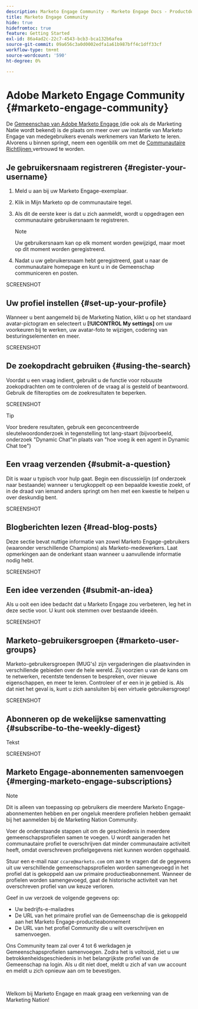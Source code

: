 ```yaml
---
description: Marketo Engage Community - Marketo Engage Docs - Productdocumentatie
title: Marketo Engage Community
hide: true
hidefromtoc: true
feature: Getting Started
exl-id: 86a4ad2c-22c7-4543-bcb3-bca132b6afea
source-git-commit: 09a656c3a0d0002edfa1a61b987bff4c1dff33cf
workflow-type: tm+mt
source-wordcount: '590'
ht-degree: 0%

---
```


# Adobe Marketo Engage Community {#marketo-engage-community}

De [ Gemeenschap van Adobe Marketo Engage ](https://nation.marketo.com/) (die ook als de Marketing Natie wordt bekend) is de plaats om meer over uw instantie van Marketo Engage van medegebruikers evenals werknemers van Marketo te leren. Alvorens u binnen springt, neem een ogenblik om met de [ Communautaire Richtlijnen ](https://nation.marketo.com/t5/community-guidelines/ct-p/community-guidelines) vertrouwd te worden.

## Je gebruikersnaam registreren {#register-your-username}

1. Meld u aan bij uw Marketo Engage-exemplaar.

1. Klik in Mijn Marketo op de communautaire tegel.

1. Als dit de eerste keer is dat u zich aanmeldt, wordt u opgedragen een communautaire gebruikersnaam te registreren.

   >[!NOTE]
   >
   >Uw gebruikersnaam kan op elk moment worden gewijzigd, maar moet op dit moment worden geregistreerd.

1. Nadat u uw gebruikersnaam hebt geregistreerd, gaat u naar de communautaire homepage en kunt u in de Gemeenschap communiceren en posten.

SCREENSHOT

## Uw profiel instellen {#set-up-your-profile}

Wanneer u bent aangemeld bij de Marketing Nation, klikt u op het standaard avatar-pictogram en selecteert u **[!UICONTROL My settings]** om uw voorkeuren bij te werken, uw avatar-foto te wijzigen, codering van besturingselementen en meer.

SCREENSHOT

## De zoekopdracht gebruiken {#using-the-search}

Voordat u een vraag indient, gebruikt u de functie voor robuuste zoekopdrachten om te controleren of de vraag al is gesteld of beantwoord. Gebruik de filteropties om de zoekresultaten te beperken.

SCREENSHOT

>[!TIP]
>
>Voor bredere resultaten, gebruik een geconcentreerde sleutelwoordonderzoek in tegenstelling tot lang-staart (bijvoorbeeld, onderzoek &quot;Dynamic Chat&quot;in plaats van &quot;hoe voeg ik een agent in Dynamic Chat toe&quot;)

## Een vraag verzenden {#submit-a-question}

Dit is waar u typisch voor hulp gaat. Begin een discussielijn (of onderzoek naar bestaande) wanneer u terugkoppelt op een bepaalde kwestie zoekt, of in de draad van iemand anders springt om hen met een kwestie te helpen u over deskundig bent.

SCREENSHOT

## Blogberichten lezen {#read-blog-posts}

Deze sectie bevat nuttige informatie van zowel Marketo Engage-gebruikers (waaronder verschillende Champions) als Marketo-medewerkers. Laat opmerkingen aan de onderkant staan wanneer u aanvullende informatie nodig hebt.

SCREENSHOT

## Een idee verzenden {#submit-an-idea}

Als u ooit een idee bedacht dat u Marketo Engage zou verbeteren, leg het in deze sectie voor. U kunt ook stemmen over bestaande ideeën.

SCREENSHOT

## Marketo-gebruikersgroepen {#marketo-user-groups}

Marketo-gebruikersgroepen (MUG&#39;s) zijn vergaderingen die plaatsvinden in verschillende gebieden over de hele wereld. Zij voorzien u van de kans om te netwerken, recentste tendensen te bespreken, over nieuwe eigenschappen, en meer te leren. Controleer of er een in je gebied is. Als dat niet het geval is, kunt u zich aansluiten bij een virtuele gebruikersgroep!

SCREENSHOT

## Abonneren op de wekelijkse samenvatting {#subscribe-to-the-weekly-digest}

Tekst

SCREENSHOT

## Marketo Engage-abonnementen samenvoegen {#merging-marketo-engage-subscriptions}

>[!NOTE]
>
>Dit is alleen van toepassing op gebruikers die meerdere Marketo Engage-abonnementen hebben en per ongeluk meerdere profielen hebben gemaakt bij het aanmelden bij de Marketing Nation Community.

Voer de onderstaande stappen uit om de geschiedenis in meerdere gemeenschapsprofielen samen te voegen. U wordt aangeraden het communautaire profiel te overschrijven dat minder communautaire activiteit heeft, omdat overschreven profielgegevens niet kunnen worden opgehaald.

Stuur een e-mail naar `ccare@marketo.com` om aan te vragen dat de gegevens uit uw verschillende gemeenschapsprofielen worden samengevoegd in het profiel dat is gekoppeld aan uw primaire productieabonnement. Wanneer de profielen worden samengevoegd, gaat de historische activiteit van het overschreven profiel van uw keuze verloren.

Geef in uw verzoek de volgende gegevens op:

* Uw bedrijfs-e-mailadres
* De URL van het primaire profiel van de Gemeenschap die is gekoppeld aan het Marketo Engage-productieabonnement
* De URL van het profiel Community die u wilt overschrijven en samenvoegen.

Ons Community team zal over 4 tot 6 werkdagen je Gemeenschapsprofielen samenvoegen. Zodra het is voltooid, ziet u uw betrokkenheidsgeschiedenis in het belangrijkste profiel van de Gemeenschap na login. Als u dit niet doet, meldt u zich af van uw account en meldt u zich opnieuw aan om te bevestigen.

<br>

Welkom bij Marketo Engage en maak graag een verkenning van de Marketing Nation!
